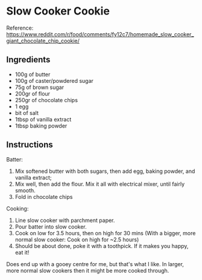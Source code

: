 # Slow Cooker Cookie
Reference: https://www.reddit.com/r/food/comments/fy12c7/homemade_slow_cooker_giant_chocolate_chip_cookie/

## Ingredients
* 100g of butter
* 100g of caster/powdered sugar
* 75g of brown sugar
* 200gr of flour
* 250gr of chocolate chips
* 1 egg
* bit of salt
* 1tbsp of vanilla extract
* 1tbsp baking powder

## Instructions
Batter:
1. Mix softened butter with both sugars, then add egg, baking powder, and vanilla extract; 
2. Mix well, then add the flour. Mix it all with electrical mixer, until fairly smooth. 
3. Fold in chocolate chips

Cooking:
1. Line slow cooker with parchment paper. 
2. Pour batter into slow cooker. 
3. Cook on low for 3.5 hours, then on high for 30 mins (With a bigger, more normal slow cooker: Cook on high for ~2.5 hours)
4. Should be about done, poke it with a toothpick. If it makes you happy, eat it!

Does end up with a gooey centre for me, but that's what I like. In larger, more normal slow cookers then it might be more cooked through.


